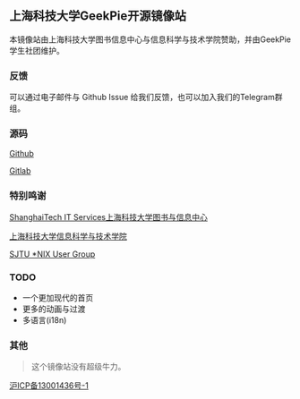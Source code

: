 ## 上海科技大学GeekPie开源镜像站

本镜像站由上海科技大学图书信息中心与信息科学与技术学院赞助，并由GeekPie学生社团维护。

### 反馈

可以通过电子邮件与 Github Issue 给我们反馈，也可以加入我们的Telegram群组。

### 源码

[Github](https://github.com/ShanghaitechGeekPie/shanghaitech-mirror-frontend)

[Gitlab](https://gitlab.isp.moe/geekpie/shanghaitech-mirror-frontend)

### 特别鸣谢

[ShanghaiTech IT Services上海科技大学图书与信息中心](https://it.shanghaitech.edu.cn)

[上海科技大学信息科学与技术学院](https://sist.shanghaitech.edu.cn)

[SJTU *NIX User Group](https://github.com/sjtug/lug)

### TODO

- 一个更加现代的首页
- 更多的动画与过渡
- 多语言(i18n)

### 其他

> 这个镜像站没有超级牛力。

[沪ICP备13001436号-1](https://beian.miit.gov.cn)
